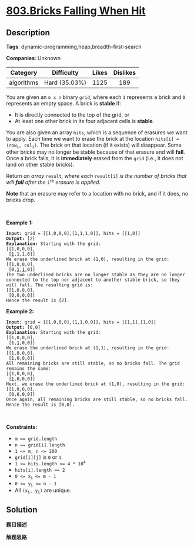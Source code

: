# [803.Bricks Falling When Hit](https://leetcode.com/problems/bricks-falling-when-hit/description/)

## Description

**Tags**: dynamic-programming,heap,breadth-first-search

**Companies**: Unknown

| Category | Difficulty | Likes | Dislikes |
| :------: | :--------: | :---: | :------: |
| algorithms | Hard (35.03%) | 1125 | 189 |

<p>You are given an <code>m x n</code> binary <code>grid</code>, where each <code>1</code> represents a brick and <code>0</code> represents an empty space. A brick is <strong>stable</strong> if:</p>
<ul>
  <li>It is directly connected to the top of the grid, or</li>
  <li>At least one other brick in its four adjacent cells is <strong>stable</strong>.</li>
</ul>
<p>You are also given an array <code>hits</code>, which is a sequence of erasures we want to apply. Each time we want to erase the brick at the location <code>hits[i] = (row<sub>i</sub>, col<sub>i</sub>)</code>. The brick on that location&nbsp;(if it exists) will disappear. Some other bricks may no longer be stable because of that erasure and will <strong>fall</strong>. Once a brick falls, it is <strong>immediately</strong> erased from the <code>grid</code> (i.e., it does not land on other stable bricks).</p>
<p>Return <em>an array </em><code>result</code><em>, where each </em><code>result[i]</code><em> is the number of bricks that will <strong>fall</strong> after the </em><code>i<sup>th</sup></code><em> erasure is applied.</em></p>
<p><strong>Note</strong> that an erasure may refer to a location with no brick, and if it does, no bricks drop.</p>
<p>&nbsp;</p>
<p><strong class="example">Example 1:</strong></p>
<pre><code><strong>Input:</strong> grid = [[1,0,0,0],[1,1,1,0]], hits = [[1,0]]
<strong>Output:</strong> [2]
<strong>Explanation: </strong>Starting with the grid:
[[1,0,0,0],
 [<u>1</u>,1,1,0]]
We erase the underlined brick at (1,0), resulting in the grid:
[[1,0,0,0],
 [0,<u>1</u>,<u>1</u>,0]]
The two underlined bricks are no longer stable as they are no longer connected to the top nor adjacent to another stable brick, so they will fall. The resulting grid is:
[[1,0,0,0],
 [0,0,0,0]]
Hence the result is [2].</code></pre>
<p><strong class="example">Example 2:</strong></p>
<pre><code><strong>Input:</strong> grid = [[1,0,0,0],[1,1,0,0]], hits = [[1,1],[1,0]]
<strong>Output:</strong> [0,0]
<strong>Explanation: </strong>Starting with the grid:
[[1,0,0,0],
 [1,<u>1</u>,0,0]]
We erase the underlined brick at (1,1), resulting in the grid:
[[1,0,0,0],
 [1,0,0,0]]
All remaining bricks are still stable, so no bricks fall. The grid remains the same:
[[1,0,0,0],
 [<u>1</u>,0,0,0]]
Next, we erase the underlined brick at (1,0), resulting in the grid:
[[1,0,0,0],
 [0,0,0,0]]
Once again, all remaining bricks are still stable, so no bricks fall.
Hence the result is [0,0].</code></pre>
<p>&nbsp;</p>
<p><strong>Constraints:</strong></p>
<ul>
  <li><code>m == grid.length</code></li>
  <li><code>n == grid[i].length</code></li>
  <li><code>1 &lt;= m, n &lt;= 200</code></li>
  <li><code>grid[i][j]</code> is <code>0</code> or <code>1</code>.</li>
  <li><code>1 &lt;= hits.length &lt;= 4 * 10<sup>4</sup></code></li>
  <li><code>hits[i].length == 2</code></li>
  <li><code>0 &lt;= x<sub>i&nbsp;</sub>&lt;= m - 1</code></li>
  <li><code>0 &lt;=&nbsp;y<sub>i</sub> &lt;= n - 1</code></li>
  <li>All <code>(x<sub>i</sub>, y<sub>i</sub>)</code> are unique.</li>
</ul>

## Solution

**题目描述**

**解题思路**
